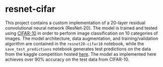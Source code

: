 # resnet-cifar

This project contains a custom implementation of a 20-layer residual convolutional neural network (ResNet-20). The model is trained and tested using [CIFAR-10](https://www.cs.toronto.edu/~kriz/cifar.html) in order to perform image classification on 10 categories of images. The model architecture, data augmentation, and training/validation algorithm are contained in the `resnet20-cifar10` notebook, while the `save_test_predictions` notebook generates test predictions on the data from the kaggle competition hosted [here](https://www.kaggle.com/t/a6201262c9884fe3870dec7760576577). The model as implemented here achieves over 90% accuracy on the test data from CIFAR-10. 
